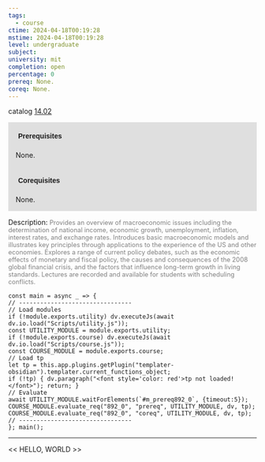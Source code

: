 ```yaml
---
tags:
  - course
ctime: 2024-04-18T00:19:28
mstime: 2024-04-18T00:19:28
level: undergraduate
subject: 
university: mit
completion: open
percentage: 0
prereq: None.
coreq: None.
---
```


catalog [14.02](http://student.mit.edu/catalog/m14a.html#14.02)

<span style="display: block; padding: 15px; background-color: rgb(100, 100, 100, 0.2);"><font id="m_prereq892_0" style="display: block; font-family: Arial, sans-serif; font-weight: bold; padding: 5px">Prerequisites</font><br><span id="prereq892_0">None.</span></span>
<span style="display: block; padding: 15px; background-color: rgb(100, 100, 100, 0.2);"><font id="m_coreq892_0" style="display: block; font-family: Arial, sans-serif; font-weight: bold; padding: 5px">Corequisites</font><br><span id="coreq892_0">None.</span></span>

<font style="">Description:</font>
<font style="color: grey; font-size: 0.8rem;">Provides an overview of macroeconomic issues including the determination of national income, economic growth, unemployment, inflation, interest rates, and exchange rates. Introduces basic macroeconomic models and illustrates key principles through applications to the experience of the US and other economies. Explores a range of current policy debates, such as the economic effects of monetary and fiscal policy, the causes and consequences of the 2008 global financial crisis, and the factors that influence long-term growth in living standards. Lectures are recorded and available for students with scheduling conflicts.</font>

```dataviewjs
const main = async _ => {
// --------------------------------
// Load modules
if (!module.exports.utility) dv.executeJs(await dv.io.load("Scripts/utility.js"));
const UTILITY_MODULE = module.exports.utility;
if (!module.exports.course) dv.executeJs(await dv.io.load("Scripts/course.js"));
const COURSE_MODULE = module.exports.course;
// Load tp
let tp = this.app.plugins.getPlugin("templater-obsidian").templater.current_functions_object;
if (!tp) { dv.paragraph("<font style='color: red'>tp not loaded!</font>"); return; }
// Evaluate
await UTILITY_MODULE.waitForElements(`#m_prereq892_0`, {timeout:5});
COURSE_MODULE.evaluate_req("892_0", "prereq", UTILITY_MODULE, dv, tp);
COURSE_MODULE.evaluate_req("892_0", "coreq", UTILITY_MODULE, dv, tp);
// --------------------------------
}; main();
```

---

<< HELLO, WORLD >>
